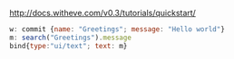 http://docs.witheve.com/v0.3/tutorials/quickstart/
```javascript
w: commit {name: "Greetings"; message: "Hello world"}
m: search("Greetings").message
bind{type:"ui/text"; text: m}

```